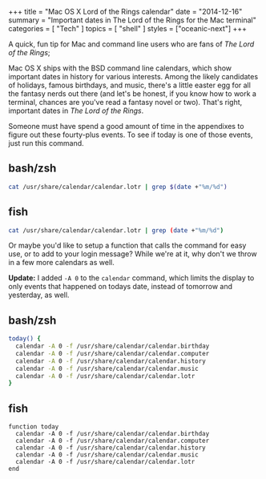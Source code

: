 +++
title = "Mac OS X Lord of the Rings calendar"
date = "2014-12-16"
summary = "Important dates in The Lord of the Rings for the Mac terminal"
categories = [ "Tech" ]
topics = [
  "shell"
]
styles = ["oceanic-next"]
+++

A quick, fun tip for Mac and command line users who are fans of _The Lord of the Rings_;

<!--more-->

Mac OS X ships with the BSD command line calendars, which show important dates in history for various interests. Among the likely candidates of holidays, famous birthdays, and music, there's a little easter egg for all the fantasy nerds out there (and let's be honest, if you know how to work a terminal, chances are you've read a fantasy novel or two). That's right, important dates in _The Lord of the Rings_.

Someone must have spend a good amount of time in the appendixes to figure out these fourty-plus events. To see if today is one of those events, just run this command.

## bash/zsh

``` bash
cat /usr/share/calendar/calendar.lotr | grep $(date +"%m/%d")
```

## fish

``` bash
cat /usr/share/calendar/calendar.lotr | grep (date +"%m/%d")
```

Or maybe you'd like to setup a function that calls the command for easy use, or to add to your login message? While we're at it, why don't we throw in a few more calendars as well.

**Update:**
I added `-A 0` to the `calendar` command, which limits the display to only events that happened on todays date, instead of tomorrow and yesterday, as well.

## bash/zsh

``` bash
today() {
  calendar -A 0 -f /usr/share/calendar/calendar.birthday
  calendar -A 0 -f /usr/share/calendar/calendar.computer
  calendar -A 0 -f /usr/share/calendar/calendar.history
  calendar -A 0 -f /usr/share/calendar/calendar.music
  calendar -A 0 -f /usr/share/calendar/calendar.lotr
}
```

## fish

``` fish
function today
  calendar -A 0 -f /usr/share/calendar/calendar.birthday
  calendar -A 0 -f /usr/share/calendar/calendar.computer
  calendar -A 0 -f /usr/share/calendar/calendar.history
  calendar -A 0 -f /usr/share/calendar/calendar.music
  calendar -A 0 -f /usr/share/calendar/calendar.lotr
end
```
